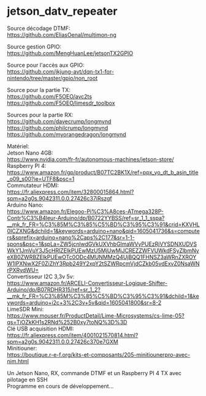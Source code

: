 # jetson_datv_repeater

Source décodage DTMF:  
https://github.com/EliasOenal/multimon-ng

Source gestion GPIO:  
https://github.com/MengHuanLee/jetsonTX2GPIO

Source pour l'accès aux GPIO:  
https://github.com/jkjung-avt/dqn-tx1-for-nintendo/tree/master/gpio/non_root

Source pour la partie TX:  
https://github.com/F5OEO/avc2ts
https://github.com/F5OEO/limesdr_toolbox

Sources pour la partie RX:  
https://github.com/davecrump/longmynd  
https://github.com/philcrump/longmynd  
https://github.com/myorangedragon/longmynd  

Matériel:  
Jetson Nano 4GB:  
https://www.nvidia.com/fr-fr/autonomous-machines/jetson-store/  
Raspberry PI 4:  
https://www.amazon.fr/gp/product/B07TC2BK1X/ref=ppx_yo_dt_b_asin_title_o09_s00?ie=UTF8&psc=1  
Commutateur HDMI:  
https://fr.aliexpress.com/item/32800015864.html?spm=a2g0s.9042311.0.0.27426c37iRszgf  
Arduino Nano:  
https://www.amazon.fr/Elegoo-Pi%C3%A8ces-ATmega328P-Contr%C3%B4leur-Arduino/dp/B0722YYBSS/ref=sr_1_1_sspa?__mk_fr_FR=%C3%85M%C3%85%C5%BD%C3%95%C3%91&crid=KXVHL0ICZXNG&dchild=1&keywords=arduino+nano&qid=1605041736&s=computers&sprefix=arduino+nano%2Caps%2C177&sr=1-1-spons&psc=1&spLa=ZW5jcnlwdGVkUXVhbGlmaWVyPUEzRjVYSDNXUDVSWkY1JmVuY3J5cHRlZElkPUEwMzU5MjUwMjJCREZZWFVUWkdFSyZlbmNyeXB0ZWRBZElkPUEwOTc0ODc4MUNMMzQ4UjBQQ1FHNSZ3aWRnZXROYW1lPXNwX2F0ZiZhY3Rpb249Y2xpY2tSZWRpcmVjdCZkb05vdExvZ0NsaWNrPXRydWU=  
Convertisseur I2C 3,3v 5v:  
https://www.amazon.fr/ARCELI-Convertisseur-Logique-Shifter-Arduino/dp/B07RDHR315/ref=sr_1_2?__mk_fr_FR=%C3%85M%C3%85%C5%BD%C3%95%C3%91&dchild=1&keywords=arduino+i2c+3%2C3v+5v&qid=1605041800&sr=8-2  
LimeSDR Mini:  
https://www.mouser.fr/ProductDetail/Lime-Microsystems/cs-lime-05?qs=TiOZkKH1s2RNd%252B0xy7toNQ%3D%3D  
Clé USB acquisition HDMI:  
https://fr.aliexpress.com/item/4001021570814.html?spm=a2g0s.9042311.0.0.27426c370e7GXM  
Minitiouner:  
https://boutique.r-e-f.org/kits-et-composants/205-minitiounerpro-avec-nim.html  

Un Jetson Nano, RX, commande DTMF et un Raspberry PI 4 TX avec pilotage en SSH  
Programme en cours de développement...
